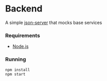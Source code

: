 # Backend

A simple [json-server][1] that mocks base services

### Requirements

* [Node.js][2]

### Running

```shell
npm install
npm start
```

[1]:https://www.npmjs.com/package/json-server
[2]:https://nodejs.org/en/


